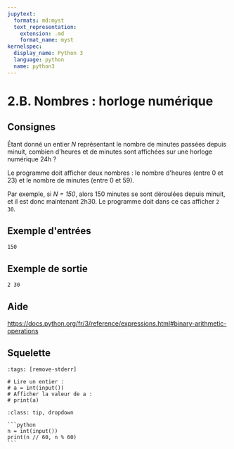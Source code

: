 ```yaml
---
jupytext:
  formats: md:myst
  text_representation:
    extension: .md
    format_name: myst
kernelspec:
  display_name: Python 3
  language: python
  name: python3
---
```


# 2.B. Nombres : horloge numérique

## Consignes

Étant donné un entier _N_ représentant le nombre de minutes passées depuis minuit, combien d'heures et de minutes sont affichées sur une horloge numérique 24h ?

Le programme doit afficher deux nombres : le nombre d'heures (entre 0 et 23) et le nombre de minutes (entre 0 et 59).

Par exemple, si _N = 150_, alors 150 minutes se sont déroulées depuis minuit, et il est donc maintenant 2h30. Le programme doit dans ce cas afficher `2 30`.


## Exemple d'entrées

```
150
```

## Exemple de sortie

```
2 30
```

## Aide

https://docs.python.org/fr/3/reference/expressions.html#binary-arithmetic-operations

## Squelette

```{code-cell} python
:tags: [remove-stderr]

# Lire un entier :
# a = int(input())
# Afficher la valeur de a :
# print(a)
```

````{admonition} Cliquez ici pour voir la solution
:class: tip, dropdown

```python
n = int(input())
print(n // 60, n % 60)
```
````
